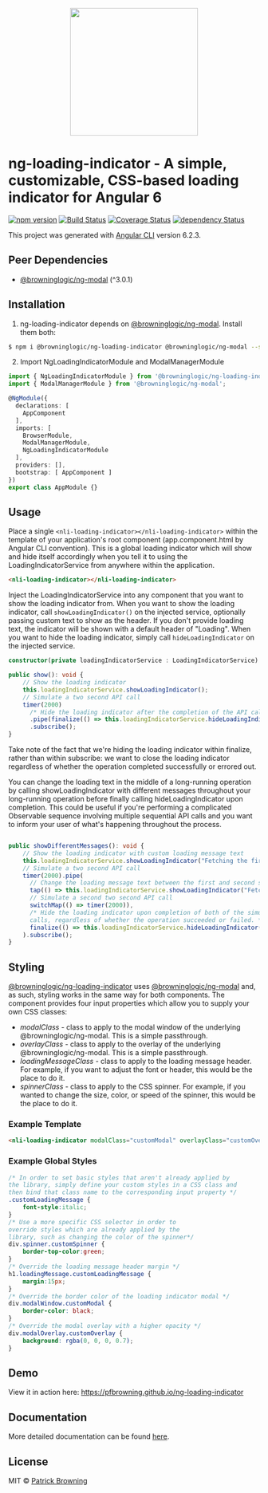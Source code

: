<p align="center">
  <img height="256px" width="256px" style="text-align: center;" src="https://cdn.rawgit.com/pfbrowning/ng-loading-indicator/master/src/assets/logo.svg">
</p>

# ng-loading-indicator - A simple, customizable, CSS-based loading indicator for Angular 6

[![npm version](https://badge.fury.io/js/%40browninglogic%2Fng-loading-indicator.svg)](https://badge.fury.io/js/%40browninglogic%2Fng-loading-indicator)
[![Build Status](https://travis-ci.org/pfbrowning/ng-loading-indicator.svg?branch=master)](https://travis-ci.org/pfbrowning/ng-loading-indicator)
[![Coverage Status](https://coveralls.io/repos/github/pfbrowning/ng-loading-indicator/badge.svg?branch=master)](https://coveralls.io/github/pfbrowning/ng-loading-indicator?branch=master)
[![dependency Status](https://david-dm.org/pfbrowning/ng-loading-indicator.svg?path=projects%2Fng-loading-indicator)](https://david-dm.org/pfbrowning/ng-loading-indicator?path=projects%2Fng-loading-indicator)

This project was generated with [Angular CLI](https://github.com/angular/angular-cli) version 6.2.3.

## Peer Dependencies
* [@browninglogic/ng-modal](https://github.com/pfbrowning/ng-modal) (^3.0.1)

## Installation
1. ng-loading-indicator depends on [@browninglogic/ng-modal](https://github.com/pfbrowning/ng-modal).  Install them both:
```bash
$ npm i @browninglogic/ng-loading-indicator @browninglogic/ng-modal --save
```
2. Import NgLoadingIndicatorModule and ModalManagerModule
```typescript
import { NgLoadingIndicatorModule } from '@browninglogic/ng-loading-indicator';
import { ModalManagerModule } from '@browninglogic/ng-modal';

@NgModule({
  declarations: [
    AppComponent
  ],
  imports: [
    BrowserModule,
    ModalManagerModule,
    NgLoadingIndicatorModule
  ],
  providers: [],
  bootstrap: [ AppComponent ]
})
export class AppModule {}
```
## Usage
Place a single `<nli-loading-indicator></nli-loading-indicator>` within the template of your application's root component (app.component.html by Angular CLI convention).  This is a global loading indicator which will show and hide itself accordingly when you tell it to using the LoadingIndicatorService from anywhere within the application.
```html
<nli-loading-indicator></nli-loading-indicator>
```
Inject the LoadingIndicatorService into any component that you want to show the loading indicator from.  When you want to show the loading indicator, call `showLoadingIndicator()` on the injected service, optionally passing custom text to show as the header.  If you don't provide loading text, the indicator will be shown with a default header of "Loading".  When you want to hide the loading indicator, simply call `hideLoadingIndicator` on the injected service.
```typescript
constructor(private loadingIndicatorService : LoadingIndicatorService) {}

public show(): void {
    // Show the loading indicator
    this.loadingIndicatorService.showLoadingIndicator();
    // Simulate a two second API call
    timer(2000)
      /* Hide the loading indicator after the completion of the API call. */
      .pipe(finalize(() => this.loadingIndicatorService.hideLoadingIndicator()))
      .subscribe();
}
```
Take note of the fact that we're hiding the loading indicator within finalize, rather than within subscribe: we want to close the loading indicator regardless of whether the operation completed successfully or errored out.

You can change the loading text in the middle of a long-running operation by calling showLoadingIndicator with different messages throughout your long-running operation before finally calling hideLoadingIndicator upon completion.  This could be useful if you're performing a complicated Observable sequence involving multiple sequential API calls and you want to inform your user of what's happening throughout the process.
```typescript

public showDifferentMessages(): void {
    // Show the loading indicator with custom loading message text
    this.loadingIndicatorService.showLoadingIndicator("Fetching the first thing");
    // Simulate a two second API call
    timer(2000).pipe(
      // Change the loading message text between the first and second simulated API call
      tap(() => this.loadingIndicatorService.showLoadingIndicator("Fetching something else")),
      // Simulate a second two second API call
      switchMap(() => timer(2000)),
      /* Hide the loading indicator upon completion of both of the simulated API 
      calls, regardless of whether the operation succeeded or failed. */
      finalize(() => this.loadingIndicatorService.hideLoadingIndicator())
    ).subscribe();
}
```
## Styling
[@browninglogic/ng-loading-indicator](https://github.com/pfbrowning/ng-loading-indicator) uses [@browninglogic/ng-modal](https://github.com/pfbrowning/ng-modal) and, as such, styling works in the same way for both components.  The component provides four input properties which allow you to supply your own CSS classes:
* *modalClass* - class to apply to the modal window of the underlying @browninglogic/ng-modal.  This is a simple passthrough.
* *overlayClass* - class to apply to the overlay of the underlying @browninglogic/ng-modal.  This is a simple passthrough.
* *loadingMessageClass* - class to apply to the loading message header.  For example, if you want to adjust the font or header, this would be the place to do it.
* *spinnerClass* - class to apply to the CSS spinner.  For example, if you wanted to change the size, color, or speed of the spinner, this would be the place to do it.
### Example Template
```html
<nli-loading-indicator modalClass="customModal" overlayClass="customOverlay" loadingMessageClass="customLoadingMessage" spinnerClass="customSpinner"></nli-loading-indicator>
```
### Example Global Styles
```css
/* In order to set basic styles that aren't already applied by
the library, simply define your custom styles in a CSS class and
then bind that class name to the corresponding input property */
.customLoadingMessage {
    font-style:italic;
}
/* Use a more specific CSS selector in order to 
override styles which are already applied by the
library, such as changing the color of the spinner*/
div.spinner.customSpinner {
    border-top-color:green;
}
/* Override the loading message header margin */
h1.loadingMessage.customLoadingMessage {
    margin:15px;
}
/* Override the border color of the loading indicator modal */
div.modalWindow.customModal {
    border-color: black;
}
/* Override the modal overlay with a higher opacity */
div.modalOverlay.customOverlay {
    background: rgba(0, 0, 0, 0.7);
}
```

## Demo
View it in action here: https://pfbrowning.github.io/ng-loading-indicator

## Documentation
More detailed documentation can be found <a href="https://pfbrowning.github.io/ng-loading-indicator/doc/index.html">here</a>.

## License

MIT © [Patrick Browning](mailto:patrick@browninglogic.com)